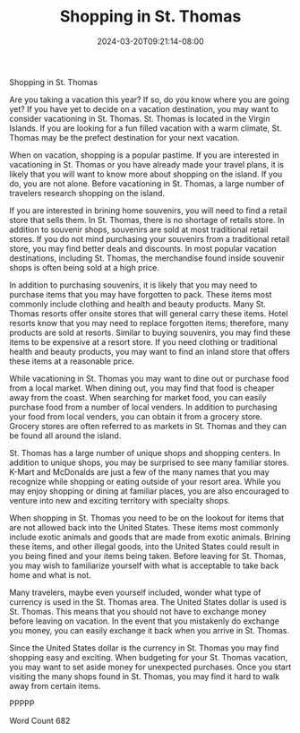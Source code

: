 ﻿---
title: "Shopping in St. Thomas"
date: 2024-03-20T09:21:14-08:00
description: "St. Thomas Vacations Tips for Web Success"
featured_image: "/images/St. Thomas Vacations.jpg"
tags: ["St. Thomas Vacations"]
---

Shopping in St. Thomas

Are you taking a vacation this year?  If so, do you know where you are going yet?  If you have yet to decide on a vacation destination, you may want to consider vacationing in St. Thomas.  St. Thomas is located in the Virgin Islands.  If you are looking for a fun filled vacation with a warm climate, St. Thomas may be the prefect destination for your next vacation.  

When on vacation, shopping is a popular pastime.  If you are interested in vacationing in St. Thomas or you have already made your travel plans, it is likely that you will want to know more about shopping on the island.  If you do, you are not alone.  Before vacationing in St. Thomas, a large number of travelers research shopping on the island.  

If you are interested in brining home souvenirs, you will need to find a retail store that sells them.  In St. Thomas, there is no shortage of retails store.  In addition to souvenir shops, souvenirs are sold at most traditional retail stores.  If you do not mind purchasing your souvenirs from a traditional retail store, you may find better deals and discounts.  In most popular vacation destinations, including St. Thomas, the merchandise found inside souvenir shops is often being sold at a high price.  

In addition to purchasing souvenirs, it is likely that you may need to purchase items that you may have forgotten to pack.  These items most commonly include clothing and health and beauty products.  Many St. Thomas resorts offer onsite stores that will general carry these items. Hotel resorts know that you may need to replace forgotten items; therefore, many products are sold at resorts.  Similar to buying souvenirs, you may find these items to be expensive at a resort store.  If you need clothing or traditional health and beauty products, you may want to find an inland store that offers these items at a reasonable price.  

While vacationing in St. Thomas you may want to dine out or purchase food from a local market. When dining out, you may find that food is cheaper away from the coast.  When searching for market food, you can easily purchase food from a number of local venders.  In addition to purchasing your food from local venders, you can obtain it from a grocery store.  Grocery stores are often referred to as markets in St. Thomas and they can be found all around the island.

St. Thomas has a large number of unique shops and shopping centers.  In addition to unique shops, you may be surprised to see many familiar stores.  K-Mart and McDonalds are just a few of the many names that you may recognize while shopping or eating outside of your resort area. While you may enjoy shopping or dining at familiar places, you are also encouraged to venture into new and exciting territory with specialty shops.

When shopping in St. Thomas you need to be on the lookout for items that are not allowed back into the United States.  These items most commonly include exotic animals and goods that are made from exotic animals. Brining these items, and other illegal goods, into the United States could result in you being fined and your items being taken.  Before leaving for St. Thomas, you may wish to familiarize yourself with what is acceptable to take back home and what is not. 

Many travelers, maybe even yourself included, wonder what type of currency is used in the St. Thomas area.  The United States dollar is used is St. Thomas.  This means that you should not have to exchange money before leaving on vacation. In the event that you mistakenly do exchange you money, you can easily exchange it back when you arrive in St. Thomas.  

Since the United States dollar is the currency in St. Thomas you may find shopping easy and exciting.  When budgeting for your St. Thomas vacation, you may want to set aside money for unexpected purchases. Once you start visiting the many shops found in St. Thomas, you may find it hard to walk away from certain items. 

PPPPP

Word Count 682

